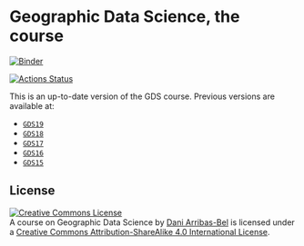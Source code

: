 # Geographic Data Science, the course

[![Binder](https://mybinder.org/badge_logo.svg)](https://mybinder.org/v2/gh/darribas/gds_course/master)

[![Actions Status](https://github.com/darribas/gds_course/workflows/Test%20GDS%20Course/badge.svg)](https://github.com/darribas/gds_course/actions)

This is an up-to-date version of the GDS course. Previous versions are available at:

- [`GDS19`](https://github.com/darribas/gds19)
- [`GDS18`](https://github.com/darribas/gds18)
- [`GDS17`](https://github.com/darribas/gds17)
- [`GDS16`](https://github.com/darribas/gds16)
- [`GDS15`](https://github.com/darribas/gds15)

## License

<a rel="license" href="http://creativecommons.org/licenses/by-sa/4.0/"><img alt="Creative Commons License" style="border-width:0" src="https://i.creativecommons.org/l/by-sa/4.0/88x31.png" /></a><br /><span xmlns:dct="http://purl.org/dc/terms/" property="dct:title">A course on Geographic Data Science</span> by <a xmlns:cc="http://creativecommons.org/ns#" href="http://darribas.org" property="cc:attributionName" rel="cc:attributionURL">Dani Arribas-Bel</a> is licensed under a <a rel="license" href="http://creativecommons.org/licenses/by-sa/4.0/">Creative Commons Attribution-ShareAlike 4.0 International License</a>.

